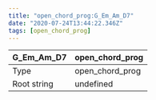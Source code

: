 ```yaml
---
title: "open_chord_prog:G_Em_Am_D7"
date: "2020-07-24T13:44:22.346Z"
tags: [open_chord_prog]
---
```


|G_Em_Am_D7|open_chord_prog|
|---|---|
|Type|open_chord_prog|
|Root string|undefined|

